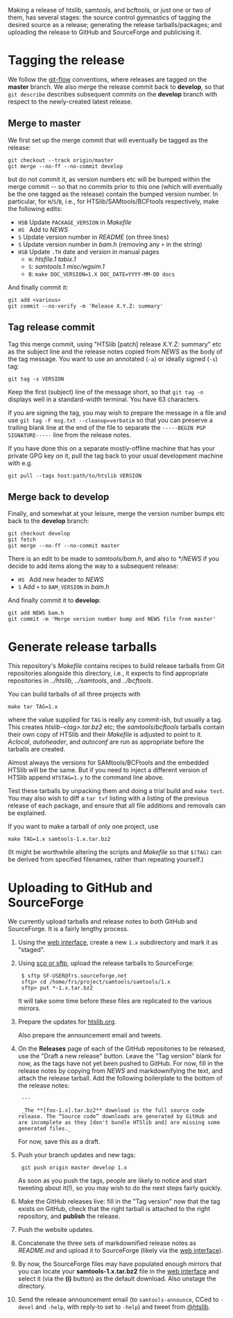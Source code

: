 Making a release of htslib, samtools, and bcftools, or just one or two of them, has several stages: the source control gymnastics of tagging the desired source as a release; generating the release tarballs/packages; and uploading the release to GitHub and SourceForge and publicising it.

# Tagging the release

We follow the [git-flow] conventions, where releases are tagged on the **master** branch.  We also merge the release commit back to **develop**, so that `git describe` describes subsequent commits on the **develop** branch with respect to the newly-created latest release.

[git-flow]: http://nvie.com/posts/a-successful-git-branching-model/

## Merge to master

We first set up the merge commit that will eventually be tagged as the release:

    git checkout --track origin/master
    git merge --no-ff --no-commit develop

but do not commit it, as version numbers etc will be bumped within the merge commit -- so that no commits prior to this one (which will eventually be the one tagged as the release) contain the bumped version number.  In particular, for `H`/`S`/`B`, i.e., for HTSlib/SAMtools/BCFtools respectively, make the following edits:

* `HSB`  Update `PACKAGE_VERSION` in _Makefile_
* `HS `  Add to _NEWS_
* ` S `  Update version number in _README_ (on three lines)
* ` S `  Update version number in _bam.h_ (removing any `+` in the string)
* `HSB`  Update `.TH` date and version in manual pages
  - `H`: _htsfile.1 tabix.1_
  - `S`: _samtools.1 misc/wgsim.1_
  - `B`: `make DOC_VERSION=1.X DOC_DATE=YYYY-MM-DD docs`

And finally commit it:

    git add <various>
    git commit --no-verify -m 'Release X.Y.Z: summary'

## Tag release commit

Tag this merge commit, using "HTSlib [patch] release X.Y.Z: summary" etc as the subject line and the release notes copied from _NEWS_ as the body of the tag message.  You want to use an annotated (`-a`) or ideally signed (`-s`) tag:

    git tag -s VERSION

Keep the first (subject) line of the message short, so that `git tag -n` displays well in a standard-width terminal.  You have 63 characters.

If you are signing the tag, you may wish to prepare the message in a file and use `git tag -F msg.txt --cleanup=verbatim` so that you can preserve a trailing blank line at the end of the file to separate the `-----BEGIN PGP SIGNATURE-----` line from the release notes.

If you have done this on a separate mostly-offline machine that has your private GPG key on it, pull the tag back to your usual development machine with e.g.

    git pull --tags host:path/to/htslib VERSION

## Merge back to develop

Finally, and somewhat at your leisure, merge the version number bumps etc back to the **develop** branch:

    git checkout develop
    git fetch
    git merge --no-ff --no-commit master

There is an edit to be made to _samtools/bam.h_, and also to _*/NEWS_ if you decide to add items along the way to a subsequent release:

* `HS `  Add new header to _NEWS_
* ` S `  Add `+` to `BAM_VERSION` in _bam.h_

And finally commit it to **develop**:

    git add NEWS bam.h
    git commit -m 'Merge version number bump and NEWS file from master'


# Generate release tarballs

This repository's _Makefile_ contains recipes to build release tarballs from Git repositories alongside this directory, i.e., it expects to find appropriate repositories in _../htslib_, _../samtools_, and _../bcftools_.

You can build tarballs of all three projects with

    make tar TAG=1.x

where the value supplied for `TAG` is really any commit-ish, but usually a tag.  This creates _htslib-\<tag\>.tar.bz2_ etc; the _samtools_/_bcftools_ tarballs contain their own copy of HTSlib and their _Makefile_ is adjusted to point to it.  _Aclocal_, _autoheader_, and _autoconf_ are run as appropriate before the tarballs are created.

Almost always the versions for SAMtools/BCFtools and the embedded HTSlib will be the same.  But if you need to inject a different version of HTSlib append `HTSTAG=1.y` to the command line above.

Test these tarballs by unpacking them and doing a trial build and `make test`.  You may also wish to diff a `tar tvf` listing with a listing of the previous release of each package, and ensure that all file additions and removals can be explained.

If you want to make a tarball of only one project, use

    make TAG=1.x samtools-1.x.tar.bz2

(It might be worthwhile altering the scripts and _Makefile_ so that `$(TAG)` can be derived from specified filenames, rather than repeating yourself.)


# Uploading to GitHub and SourceForge

We currently upload tarballs and release notes to both GitHub and SourceForge.  It is a fairly lengthy process.

1. Using the [web interface], create a new `1.x` subdirectory and mark it as "staged".

2. Using [scp or sftp], upload the release tarballs to SourceForge:

        $ sftp SF-USER@frs.sourceforge.net
        sftp> cd /home/frs/project/samtools/samtools/1.x
        sftp> put *-1.x.tar.bz2

    It will take some time before these files are replicated to the various mirrors.

3. Prepare the updates for [htslib.org].

    Also prepare the announcement email and tweets.

4. On the **Releases** page of each of the GitHub repositories to be released, use the "Draft a new release" button.  Leave the "Tag version" blank for now, as the tags have not yet been pushed to GitHub.  For now, fill in the release notes by copying from _NEWS_ and markdownifying the text, and attach the release tarball.  Add the following boilerplate to the bottom of the release notes:

        ---

        _The **[foo-1.x].tar.bz2** download is the full source code release. The “Source code” downloads are generated by GitHub and are incomplete as they [don't bundle HTSlib and] are missing some generated files._

    For now, save this as a draft.

5. Push your branch updates and new tags:

        git push origin master develop 1.x

    As soon as you push the tags, people are likely to notice and start tweeting about it(!), so you may wish to do the next steps fairly quickly.

6. Make the GitHub releases live: fill in the "Tag version" now that the tag exists on GitHub, check that the right tarball is attached to the right repository, and **publish** the release.

7. Push the website updates.

8. Concatenate the three sets of markdownified release notes as _README.md_ and upload it to SourceForge (likely via the [web interface]).

9. By now, the SourceForge files may have populated enough mirrors that you can locate your **samtools-1.x.tar.bz2** file in the [web interface] and select it (via the **(i)** button) as the default download.  Also unstage the directory.

10. Send the release announcement email (to `samtools-announce`, CCed to `-devel` and `-help`, with reply-to set to `-help`) and tweet from [@htslib].

[web interface]: https://sourceforge.net/projects/samtools/files/samtools/
[scp or sftp]: https://sourceforge.net/p/forge/documentation/Shell%20Services/
[htslib.org]: http://www.htslib.org/
[@htslib]: https://twitter.com/htslib


<!-- vim:set linebreak: -->
